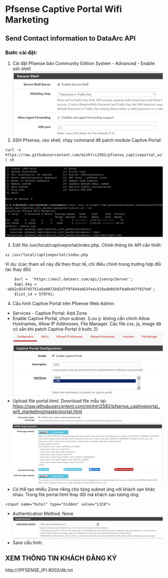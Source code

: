 # Pfsense Captive Portal Wifi Marketing

## Send Contact information to DataArc API

### Bước cài đặt:
1. Cài đặt Pfsense bản Community Edition
System - Advanced - Enable ssh shell
![alt text](https://raw.githubusercontent.com/minhtri2582/pfsense_captiveportal_wifi_marketing/master/4_enable_ssh.png)
2. SSH Pfsense, vào shell, chạy command để patch module Captive Portal:
```
curl -s https://raw.githubusercontent.com/minhtri2582/pfsense_captiveportal_wifi_marketing/master/install.sh | sh
```
![alt text](https://raw.githubusercontent.com/minhtri2582/pfsense_captiveportal_wifi_marketing/master/install.png)

3. Edit file /usr/local/captiveportal/index.php. Chỉnh thông tin API cần thiết:
```
vi /usr/local/captiveportal/index.php
```
Ví dụ: (các tham số này đã theo thực tế, chỉ điều chỉnh trong trường hợp đối tác thay đổi)
```
    $url =  'https://mail.dataarc.com/api/jsonrpcServer';
    $api_key = 'a662c9247d5751a5e00728d2d7f0f844a663fe4c829adb6036f4a6b4d7f02fe0';
    $list_id = 579741;
```
4. Cấu hình Captive Portal trên Pfsense Web Admin: 
- Services - Captive Portal:  Add Zone.
- Enable Captive Portal, chọn subnet. (Lưu ý: không cần chỉnh Allow Hostnames, Allow IP Addresses, File Manager. Các file css, js, image đã có sẵn khi patch Captive Portal ở bước 2)
![alt text](https://raw.githubusercontent.com/minhtri2582/pfsense_captiveportal_wifi_marketing/master/1_enable_captive.png)
- Upload file portal.html. Download file mẫu tại: https://raw.githubusercontent.com/minhtri2582/pfsense_captiveportal_wifi_marketing/master/portal.html
![alt text](https://raw.githubusercontent.com/minhtri2582/pfsense_captiveportal_wifi_marketing/master/2_Login_upload.png)
- Có thể tạo nhiều Zone riêng cho từng subnet ứng với khách sạn khác nhau. Trong file portal.html thay đổi mã khách sạn tương ứng:
```
<input name="hotel" type="hidden" value="LICO">
```
- Authentication Method: None
![alt text](https://raw.githubusercontent.com/minhtri2582/pfsense_captiveportal_wifi_marketing/master/3_Authentication_method.png)
- Save cấu hình.

## XEM THÔNG TIN KHÁCH ĐĂNG KÝ
http://{PFSENSE_IP}:8002/db.txt
